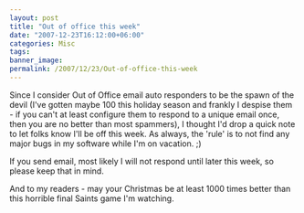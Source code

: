 ```yaml
---
layout: post
title: "Out of office this week"
date: "2007-12-23T16:12:00+06:00"
categories: Misc 
tags: 
banner_image: 
permalink: /2007/12/23/Out-of-office-this-week
---
```


Since I consider Out of Office email auto responders to be the spawn of the devil (I've gotten maybe 100 this holiday season and frankly I despise them - if you can't at least configure them to respond to a unique email once, then you are no better than most spammers), I thought I'd drop a quick note to let folks know I'll be off this week. As always, the 'rule' is to not find any major bugs in my software while I'm on vacation. ;)

If you send email, most likely I will not respond until later this week, so please keep that in mind. 

And to my readers - may your Christmas be at least 1000 times better than this horrible final Saints game I'm watching.